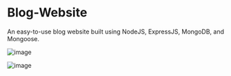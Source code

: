 # Blog-Website

An easy-to-use blog website built using NodeJS, ExpressJS, MongoDB, and Mongoose.

![image](https://user-images.githubusercontent.com/83766837/203366476-941ea4db-52f3-4ecd-9d93-975ba713ef28.png)

![image](https://user-images.githubusercontent.com/83766837/203366833-e513b0fa-4bd8-4fef-94df-bdcc2f505763.png)
